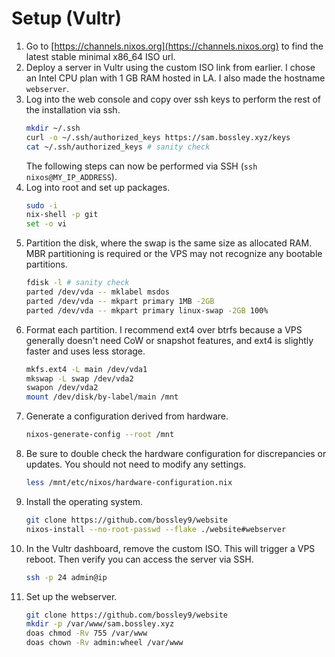 # Setup (Vultr)

1. Go to [https://channels.nixos.org](https://channels.nixos.org) to find the latest stable minimal x86_64 ISO url.
2. Deploy a server in Vultr using the custom ISO link from earlier. I chose an Intel CPU plan with 1 GB RAM hosted in LA. I also made the hostname `webserver`.
3. Log into the web console and copy over ssh keys to perform the rest of the installation via ssh.
    ```sh
    mkdir ~/.ssh
    curl -o ~/.ssh/authorized_keys https://sam.bossley.xyz/keys
    cat ~/.ssh/authorized_keys # sanity check
    ```
    The following steps can now be performed via SSH (`ssh nixos@MY_IP_ADDRESS`).
4. Log into root and set up packages.
    ```sh
    sudo -i
    nix-shell -p git
    set -o vi
5. Partition the disk, where the swap is the same size as allocated RAM. MBR partitioning is required or the VPS may not recognize any bootable partitions.
    ```sh
    fdisk -l # sanity check
    parted /dev/vda -- mklabel msdos
    parted /dev/vda -- mkpart primary 1MB -2GB
    parted /dev/vda -- mkpart primary linux-swap -2GB 100%
    ```
6. Format each partition. I recommend ext4 over btrfs because a VPS generally doesn't need CoW or snapshot features, and ext4 is slightly faster and uses less storage.
    ```sh
    mkfs.ext4 -L main /dev/vda1
    mkswap -L swap /dev/vda2
    swapon /dev/vda2
    mount /dev/disk/by-label/main /mnt
    ```
7. Generate a configuration derived from hardware.
    ```sh
    nixos-generate-config --root /mnt
    ```
8. Be sure to double check the hardware configuration for discrepancies or updates. You should not need to modify any settings.
    ```sh
    less /mnt/etc/nixos/hardware-configuration.nix
    ```
9. Install the operating system.
    ```sh
    git clone https://github.com/bossley9/website
    nixos-install --no-root-passwd --flake ./website#webserver
    ```
10. In the Vultr dashboard, remove the custom ISO. This will trigger a VPS reboot. Then verify you can access the server via SSH.
    ```sh
    ssh -p 24 admin@ip
    ```
11. Set up the webserver.
    ```sh
    git clone https://github.com/bossley9/website
    mkdir -p /var/www/sam.bossley.xyz
    doas chmod -Rv 755 /var/www
    doas chown -Rv admin:wheel /var/www
    ```
